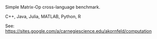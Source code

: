 Simple Matrix-Op cross-language benchmark.

C++, Java, Julia, MATLAB, Python, R

See: https://sites.google.com/a/carnegiescience.edu/akornfeld/computation
